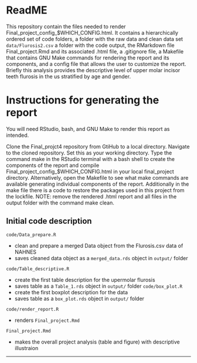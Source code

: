 # ReadME

This repository contain the files needed to render Final_project_config_$WHICH_CONFIG.html. It contains a  hierarchically ordered set of code folders, a folder with the raw data and clean data set `data/Flurosis2.csv` a folder with the code output, the RMarkdown file Final_project.Rmd and its associated .html file, a .gitignore file, a Makefile that contains GNU Make commands for rendering the report and its components, and a config file that allows the user to customize the report. Briefly this analysis provides the descriptive  level of upper molar incisor teeth flurosis in the us stratified by age and gender.

# Instructions for generating the report
You will need RStudio, bash, and GNU Make to render this report as intended.

Clone the Final_projct4 repository from GtiHub to a local directory.
Navigate to the cloned repository. Set this as your working directory.
Type the command make in the RStudio terminal with a bash shell to create the components of the report and compile Final_project_config_$WHICH_CONFIG.html in your local final_project directory. Alternatively, open the Makefile to see what make commands are available generating individual components of the report. Additionally in the make file there is a code to restore the packages used in this project from the lockfile. 
NOTE: remove the rendered .html report and all files in the output folder with the command make clean.

## Initial code description

`code/Data_prepare.R`

  - clean and prepare a merged Data object from the Flurosis.csv data of NAHNES
  - saves cleaned data object as a `merged_data.rds` object in `output/` folder
  
`code/Table_descriptive.R`
  
  - create the first table description for the upermolar flurosis
  - saves table as a `Table_1.rds` object in `output/` folder
`code/box_plot.R`
  - create the first boxplot description for the data
  - saves table as a `box_plot.rds` object in `output/` folder

`code/render_report.R`

  - renders `Final_project.Rmd`

`Final_project.Rmd`

  
  - makes the overall project analysis (table and figure) with descriptive illustraion

------------------------------------------------------------------------



